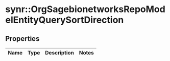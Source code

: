 # synr::OrgSagebionetworksRepoModelEntityQuerySortDirection


## Properties
Name | Type | Description | Notes
------------ | ------------- | ------------- | -------------


